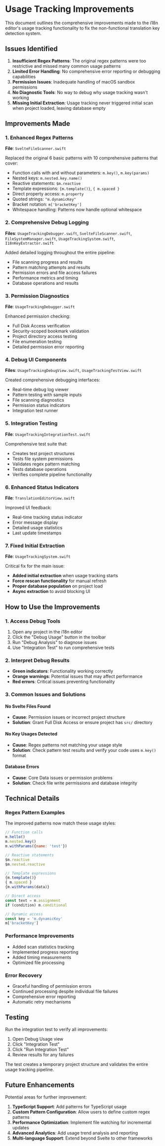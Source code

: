 # Usage Tracking Improvements

This document outlines the comprehensive improvements made to the i18n editor's usage tracking functionality to fix the non-functional translation key detection system.

## Issues Identified

1. **Insufficient Regex Patterns**: The original regex patterns were too restrictive and missed many common usage patterns
2. **Limited Error Handling**: No comprehensive error reporting or debugging capabilities
3. **Permission Issues**: Inadequate handling of macOS sandbox permissions
4. **No Diagnostic Tools**: No way to debug why usage tracking wasn't working
5. **Missing Initial Extraction**: Usage tracking never triggered initial scan when project loaded, leaving database empty

## Improvements Made

### 1. Enhanced Regex Patterns

**File**: `SvelteFileScanner.swift`

Replaced the original 6 basic patterns with 10 comprehensive patterns that cover:

- Function calls with and without parameters: `m.key()`, `m.key(params)`
- Nested keys: `m.nested.key.name()`
- Reactive statements: `$m.reactive`
- Template expressions: `{m.template()}`, `{ m.spaced }`
- Direct property access: `m.property`
- Quoted strings: `"m.dynamicKey"`
- Bracket notation: `m['bracketKey']`
- Whitespace handling: Patterns now handle optional whitespace

### 2. Comprehensive Debug Logging

**Files**: `UsageTrackingDebugger.swift`, `SvelteFileScanner.swift`, `FileSystemManager.swift`, `UsageTrackingSystem.swift`, `I18nKeyExtractor.swift`

Added detailed logging throughout the entire pipeline:

- File scanning progress and results
- Pattern matching attempts and results
- Permission errors and file access failures
- Performance metrics and timing
- Database operations and results

### 3. Permission Diagnostics

**File**: `UsageTrackingDebugger.swift`

Enhanced permission checking:

- Full Disk Access verification
- Security-scoped bookmark validation
- Project directory access testing
- File enumeration testing
- Detailed permission error reporting

### 4. Debug UI Components

**Files**: `UsageTrackingDebugView.swift`, `UsageTrackingTestView.swift`

Created comprehensive debugging interfaces:

- Real-time debug log viewer
- Pattern testing with sample inputs
- File scanning diagnostics
- Permission status indicators
- Integration test runner

### 5. Integration Testing

**File**: `UsageTrackingIntegrationTest.swift`

Comprehensive test suite that:

- Creates test project structures
- Tests file system permissions
- Validates regex pattern matching
- Tests database operations
- Verifies complete pipeline functionality

### 6. Enhanced Status Indicators

**File**: `TranslationEditorView.swift`

Improved UI feedback:

- Real-time tracking status indicator
- Error message display
- Detailed usage statistics
- Last update timestamps

### 7. Fixed Initial Extraction

**File**: `UsageTrackingSystem.swift`

Critical fix for the main issue:

- **Added initial extraction** when usage tracking starts
- **Force rescan functionality** for manual refresh
- **Proper database population** on project load
- **Async extraction** to avoid blocking UI

## How to Use the Improvements

### 1. Access Debug Tools

1. Open any project in the i18n editor
2. Click the "Debug Usage" button in the toolbar
3. Run "Debug Analysis" to diagnose issues
4. Use "Integration Test" to run comprehensive tests

### 2. Interpret Debug Results

- **Green indicators**: Functionality working correctly
- **Orange warnings**: Potential issues that may affect performance
- **Red errors**: Critical issues preventing functionality

### 3. Common Issues and Solutions

#### No Svelte Files Found
- **Cause**: Permission issues or incorrect project structure
- **Solution**: Grant Full Disk Access or ensure project has `src/` directory

#### No Key Usages Detected
- **Cause**: Regex patterns not matching your usage style
- **Solution**: Check pattern test results and verify your code uses `m.key()` format

#### Database Errors
- **Cause**: Core Data issues or permission problems
- **Solution**: Check file write permissions and database integrity

## Technical Details

### Regex Pattern Examples

The improved patterns now match these usage styles:

```javascript
// Function calls
m.hello()
m.nested.key()
m.withParams({name: 'test'})

// Reactive statements
$m.reactive
$m.nested.reactive

// Template expressions
{m.template()}
{ m.spaced }
{m.withParams(data)}

// Direct access
const text = m.assignment
if (condition) m.conditional

// Dynamic access
const key = 'm.dynamicKey'
m['bracketKey']
```

### Performance Improvements

- Added scan statistics tracking
- Implemented progress reporting
- Added timing measurements
- Optimized file processing

### Error Recovery

- Graceful handling of permission errors
- Continued processing despite individual file failures
- Comprehensive error reporting
- Automatic retry mechanisms

## Testing

Run the integration test to verify all improvements:

1. Open Debug Usage view
2. Click "Integration Test"
3. Click "Run Integration Test"
4. Review results for any failures

The test creates a temporary project structure and validates the entire usage tracking pipeline.

## Future Enhancements

Potential areas for further improvement:

1. **TypeScript Support**: Add patterns for TypeScript usage
2. **Custom Pattern Configuration**: Allow users to define custom regex patterns
3. **Performance Optimization**: Implement file watching for incremental updates
4. **Advanced Analytics**: Add usage trend analysis and reporting
5. **Multi-language Support**: Extend beyond Svelte to other frameworks

